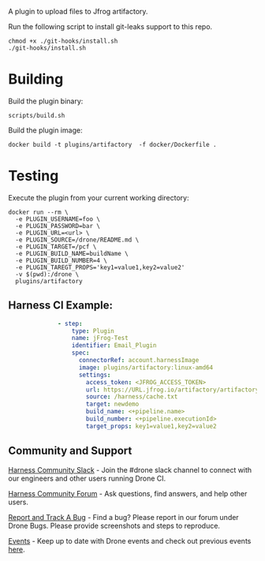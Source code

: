 A plugin to upload files to Jfrog artifactory.

Run the following script to install git-leaks support to this repo.
```
chmod +x ./git-hooks/install.sh
./git-hooks/install.sh
```

# Building

Build the plugin binary:

```text
scripts/build.sh
```

Build the plugin image:

```text
docker build -t plugins/artifactory  -f docker/Dockerfile .
```

# Testing

Execute the plugin from your current working directory:

```text
docker run --rm \
  -e PLUGIN_USERNAME=foo \
  -e PLUGIN_PASSWORD=bar \
  -e PLUGIN_URL=<url> \
  -e PLUGIN_SOURCE=/drone/README.md \
  -e PLUGIN_TARGET=/pcf \
  -e PLUGIN_BUILD_NAME=buildName \
  -e PLUGIN_BUILD_NUMBER=4 \
  -e PLUGIN_TAREGT_PROPS='key1=value1,key2=value2'
  -v $(pwd):/drone \
  plugins/artifactory
```

## Harness CI Example:
```yaml
              - step:
                  type: Plugin
                  name: jFrog-Test
                  identifier: Email_Plugin
                  spec:
                    connectorRef: account.harnessImage
                    image: plugins/artifactory:linux-amd64
                    settings:
                      access_token: <JFROG_ACCESS_TOKEN>
                      url: https://URL.jfrog.io/artifactory/artifactory-test/
                      source: /harness/cache.txt
                      target: newdemo
                      build_name: <+pipeline.name>
                      build_number: <+pipeline.executionId>
                      target_props: key1=value1,key2=value2
```

## Community and Support
[Harness Community Slack](https://join.slack.com/t/harnesscommunity/shared_invite/zt-y4hdqh7p-RVuEQyIl5Hcx4Ck8VCvzBw) - Join the #drone slack channel to connect with our engineers and other users running Drone CI.

[Harness Community Forum](https://community.harness.io/) - Ask questions, find answers, and help other users.

[Report and Track A Bug](https://community.harness.io/c/bugs/17) - Find a bug? Please report in our forum under Drone Bugs. Please provide screenshots and steps to reproduce. 

[Events](https://www.meetup.com/harness/) - Keep up to date with Drone events and check out previous events [here](https://www.youtube.com/watch?v=Oq34ImUGcHA&list=PLXsYHFsLmqf3zwelQDAKoVNmLeqcVsD9o).
